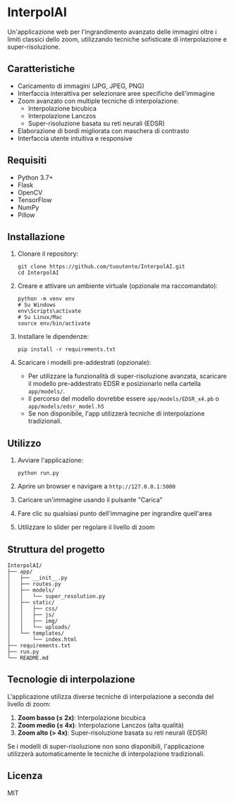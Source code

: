 # InterpolAI

Un'applicazione web per l'ingrandimento avanzato delle immagini oltre i limiti classici dello zoom, utilizzando tecniche sofisticate di interpolazione e super-risoluzione.

## Caratteristiche

- Caricamento di immagini (JPG, JPEG, PNG)
- Interfaccia interattiva per selezionare aree specifiche dell'immagine
- Zoom avanzato con multiple tecniche di interpolazione:
  - Interpolazione bicubica
  - Interpolazione Lanczos
  - Super-risoluzione basata su reti neurali (EDSR)
- Elaborazione di bordi migliorata con maschera di contrasto
- Interfaccia utente intuitiva e responsive

## Requisiti

- Python 3.7+
- Flask
- OpenCV
- TensorFlow
- NumPy
- Pillow

## Installazione

1. Clonare il repository:
   ```
   git clone https://github.com/tuoutente/InterpolAI.git
   cd InterpolAI
   ```

2. Creare e attivare un ambiente virtuale (opzionale ma raccomandato):
   ```
   python -m venv env
   # Su Windows
   env\Scripts\activate
   # Su Linux/Mac
   source env/bin/activate
   ```

3. Installare le dipendenze:
   ```
   pip install -r requirements.txt
   ```

4. Scaricare i modelli pre-addestrati (opzionale):
   - Per utilizzare la funzionalità di super-risoluzione avanzata, scaricare il modello pre-addestrato EDSR e posizionarlo nella cartella `app/models/`.
   - Il percorso del modello dovrebbe essere `app/models/EDSR_x4.pb` o `app/models/edsr_model.h5`
   - Se non disponibile, l'app utilizzerà tecniche di interpolazione tradizionali.

## Utilizzo

1. Avviare l'applicazione:
   ```
   python run.py
   ```

2. Aprire un browser e navigare a `http://127.0.0.1:5000`

3. Caricare un'immagine usando il pulsante "Carica"

4. Fare clic su qualsiasi punto dell'immagine per ingrandire quell'area

5. Utilizzare lo slider per regolare il livello di zoom

## Struttura del progetto

```
InterpolAI/
├── app/
│   ├── __init__.py
│   ├── routes.py
│   ├── models/
│   │   └── super_resolution.py
│   ├── static/
│   │   ├── css/
│   │   ├── js/
│   │   ├── img/
│   │   └── uploads/
│   └── templates/
│       └── index.html
├── requirements.txt
├── run.py
└── README.md
```

## Tecnologie di interpolazione

L'applicazione utilizza diverse tecniche di interpolazione a seconda del livello di zoom:

1. **Zoom basso (≤ 2x)**: Interpolazione bicubica
2. **Zoom medio (≤ 4x)**: Interpolazione Lanczos (alta qualità)
3. **Zoom alto (> 4x)**: Super-risoluzione basata su reti neurali (EDSR)

Se i modelli di super-risoluzione non sono disponibili, l'applicazione utilizzerà automaticamente le tecniche di interpolazione tradizionali.

## Licenza

MIT 